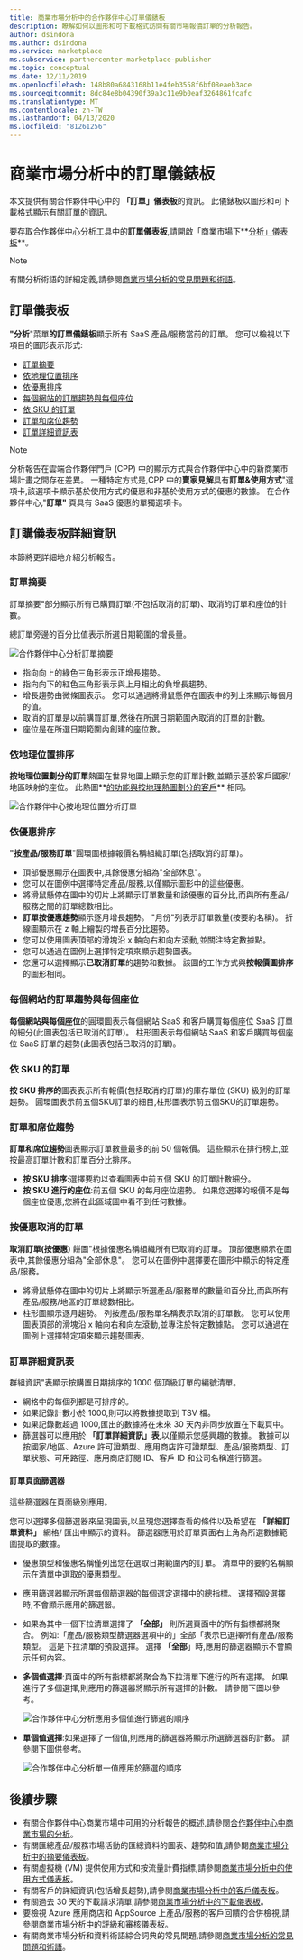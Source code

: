 ```yaml
---
title: 商業市場分析中的合作夥伴中心訂單儀錶板
description: 瞭解如何以圖形和可下載格式訪問有關市場報價訂單的分析報告。
author: dsindona
ms.author: dsindona
ms.service: marketplace
ms.subservice: partnercenter-marketplace-publisher
ms.topic: conceptual
ms.date: 12/11/2019
ms.openlocfilehash: 148b80a6843168b11e4feb3558f6bf08eaeb3ace
ms.sourcegitcommit: 8dc84e8b04390f39a3c11e9b0eaf3264861fcafc
ms.translationtype: MT
ms.contentlocale: zh-TW
ms.lasthandoff: 04/13/2020
ms.locfileid: "81261256"
---
```

# <a name="orders-dashboard-in-commercial-marketplace-analytics"></a>商業市場分析中的訂單儀錶板

本文提供有關合作夥伴中心中的 **「訂單」儀表板**的資訊。 此儀錶板以圖形和可下載格式顯示有關訂單的資訊。

要存取合作夥伴中心分析工具中的**訂單儀表板**,請開啟「商業市場下**[分析」儀表板](https://partner.microsoft.com/dashboard/commercial-marketplace/analytics/summary)**。

>[!NOTE]
> 有關分析術語的詳細定義,請參閱[商業市場分析的常見問題和術語](./faq-terminology.md)。

## <a name="orders-dashboard"></a>訂單儀表板

**"分析**"菜單**的訂單儀錶板**顯示所有 SaaS 產品/服務當前的訂單。 您可以檢視以下項目的圖形表示形式:

- [訂單摘要](#order-summary)
- [依地理位置排序](#orders-by-geography)
- [依優惠排序](#orders-by-offers)
- [每個網站的訂單趨勢與每個座位](#orders-trend-per-site-versus-per-seat)
- [依 SKU 的訂單](#orders-by-skus)
- [訂單和席位趨勢](#orders-and-seats-trend)
- [訂單詳細資訊表](#order-details-table)

> [!NOTE]
> 分析報告在雲端合作夥伴門戶 (CPP) 中的顯示方式與合作夥伴中心中的新商業市場計畫之間存在差異。 一種特定方式是,CPP 中的**賣家見解**具有**訂單&使用方式**"選項卡,該選項卡顯示基於使用方式的優惠和非基於使用方式的優惠的數據。 在合作夥伴中心,"**訂單"** 頁具有 SaaS 優惠的單獨選項卡。

## <a name="order-dashboard-details"></a>訂購儀表板詳細資訊

本節將更詳細地介紹分析報告。

### <a name="order-summary"></a>訂單摘要

訂單摘要"部分顯示所有已購買訂單(不包括取消的訂單)、取消的訂單和座位的計數。

總訂單旁邊的百分比值表示所選日期範圍的增長量。

![合作夥伴中心分析訂單摘要](./media/order-summary.png)

- 指向向上的綠色三角形表示正增長趨勢。
- 指向向下的紅色三角形表示與上月相比的負增長趨勢。
- 增長趨勢由微條圖表示。 您可以通過將滑鼠懸停在圖表中的列上來顯示每個月的值。
- 取消的訂單是以前購買訂單,然後在所選日期範圍內取消的訂單的計數。
- 座位是在所選日期範圍內創建的座位數。

### <a name="orders-by-geography"></a>依地理位置排序

**按地理位置劃分的訂單**熱圖在世界地圖上顯示您的訂單計數,並顯示基於客戶國家/地區映射的座位。 此熱圖**[的功能與按地理熱圖劃分的客戶](./customer-dashboard.md#customer-by-geography)** 相同。

![合作夥伴中心按地理位置分析訂單](./media/orders-by-geography.png)

### <a name="orders-by-offers"></a>依優惠排序

**"按產品/服務訂單**"圓環圖根據報價名稱組織訂單(包括取消的訂單)。

- 頂部優惠顯示在圖表中,其餘優惠分組為"全部休息"。
- 您可以在圖例中選擇特定產品/服務,以僅顯示圖形中的這些優惠。
- 將滑鼠懸停在圖中的切片上將顯示訂單數量和該優惠的百分比,而與所有產品/服務之間的訂單總數相比。
- **訂單按優惠趨勢**顯示逐月增長趨勢。 "月份"列表示訂單數量(按要約名稱)。 折線圖顯示在 z 軸上繪製的增長百分比趨勢。
- 您可以使用圖表頂部的滑塊沿 x 軸向右和向左滾動,並關注特定數據點。
- 您可以通過在圖例上選擇特定項來顯示趨勢圖表。
- 您還可以選擇顯示**已取消訂單**的趨勢和數據。 該圖的工作方式與**按報價圖排序**的圖形相同。

### <a name="orders-trend-per-site-versus-per-seat"></a>每個網站的訂單趨勢與每個座位

**每個網站與每個座位**的圓環圖表示每個網站 SaaS 和客戶購買每個座位 SaaS 訂單的細分(此圖表包括已取消的訂單)。 柱形圖表示每個網站 SaaS 和客戶購買每個座位 SaaS 訂單的趨勢(此圖表包括已取消的訂單)。

### <a name="orders-by-skus"></a>依 SKU 的訂單

**按 SKU 排序的**圖表表示所有報價(包括取消的訂單)的庫存單位 (SKU) 級別的訂單趨勢。 圓環圖表示前五個SKU訂單的細目,柱形圖表示前五個SKU的訂單趨勢。

### <a name="orders-and-seats-trend"></a>訂單和席位趨勢

**訂單和席位趨勢**圖表顯示訂單數量最多的前 50 個報價。 這些顯示在排行榜上,並按最高訂單計數和訂單百分比排序。

- **按 SKU 排序**:選擇要約以查看圖表中前五個 SKU 的訂單計數細分。
- **按 SKU 進行的座位**:前五個 SKU 的每月座位趨勢。 如果您選擇的報價不是每個座位優惠,您將在此區域圖中看不到任何數據。

### <a name="canceled-orders-by-offers"></a>按優惠取消的訂單

**取消訂單(按優惠)** 餅圖"根據優惠名稱組織所有已取消的訂單。 頂部優惠顯示在圖表中,其餘優惠分組為"全部休息"。 您可以在圖例中選擇要在圖形中顯示的特定產品/服務。

- 將滑鼠懸停在圖中的切片上將顯示所選產品/服務單的數量和百分比,而與所有產品/服務/地區的訂單總數相比。
- 柱形圖顯示逐月趨勢。 列按產品/服務單名稱表示取消的訂單數。 您可以使用圖表頂部的滑塊沿 x 軸向右和向左滾動,並專注於特定數據點。 您可以通過在圖例上選擇特定項來顯示趨勢圖表。

### <a name="order-details-table"></a>訂單詳細資訊表

群組資訊"表顯示按購置日期排序的 1000 個頂級訂單的編號清單。

- 網格中的每個列都是可排序的。
- 如果記錄計數小於 1000,則可以將數據提取到 TSV 檔。
- 如果記錄數超過 1000,匯出的數據將在未來 30 天內非同步放置在下載頁中。
- 篩選器可以應用於 **「訂單詳細資訊」表**,以僅顯示您感興趣的數據。 數據可以按國家/地區、Azure 許可證類型、應用商店許可證類型、產品/服務類型、訂單狀態、可用路徑、應用商店訂閱 ID、客戶 ID 和公司名稱進行篩選。

#### <a name="orders-page-filters"></a>訂單頁面篩選器

這些篩選器在頁面級別應用。

您可以選擇多個篩選器來呈現圖表,以呈現您選擇查看的條件以及希望在 **「詳細訂單資料」** 網格/ 匯出中顯示的資料。 篩選器應用於訂單頁面右上角為所選數據範圍提取的數據。

- 優惠類型和優惠名稱僅列出您在選取日期範圍內的訂單。 清單中的要約名稱顯示在清單中選取的優惠類型。
- 應用篩選器顯示所選每個篩選器的每個選定選擇中的總指標。 選擇預設選擇時,不會顯示應用的篩選器。
- 如果為其中一個下拉清單選擇了 **「全部」** 則所選頁面中的所有指標都將聚合。 例如:「產品/服務類型篩選器選項中的」全部「表示已選擇所有產品/服務類型。 這是下拉清單的預設選擇。 選擇 **「全部**」時,應用的篩選器顯示不會顯示任何內容。
- **多個值選擇**:頁面中的所有指標都將聚合為下拉清單下進行的所有選擇。 如果進行了多個選擇,則應用的篩選器將顯示所有選擇的計數。 請參閱下圖以參考。

    ![合作夥伴中心分析應用多個值進行篩選的順序](./media/filters-applied.png)

- **單個值選擇**:如果選擇了一個值,則應用的篩選器將顯示所選篩選器的計數。 請參閱下圖供參考。

     ![合作夥伴中心分析單一值應用於篩選的順序](./media/filters-applied-single.png)

## <a name="next-steps"></a>後續步驟

- 有關合作夥伴中心商業市場中可用的分析報告的概述,請參閱[合作夥伴中心中商業市場的分析](./analytics.md)。
- 有關匯總產品/服務市場活動的匯總資料的圖表、趨勢和值,請參閱[商業市場分析中的摘要儀表板](./summary-dashboard.md)。
- 有關虛擬機 (VM) 提供使用方式和按流量計費指標,請參閱[商業市場分析中的使用方式儀表板](./usage-dashboard.md)。
- 有關客戶的詳細資訊(包括增長趨勢),請參閱[商業市場分析中的客戶儀表板](./customer-dashboard.md)。
- 有關過去 30 天的下載請求清單,請參閱[商業市場分析中的下載儀表板](./downloads-dashboard.md)。
- 要檢視 Azure 應用商店和 AppSource 上產品/服務的客戶回饋的合併檢視,請參閱[商業市場分析中的評級和審核儀表板](./ratings-reviews.md)。
- 有關商業市場分析和資料術語綜合詞典的常見問題,請參閱[商業市場分析的常見問題和術語](./faq-terminology.md)。

